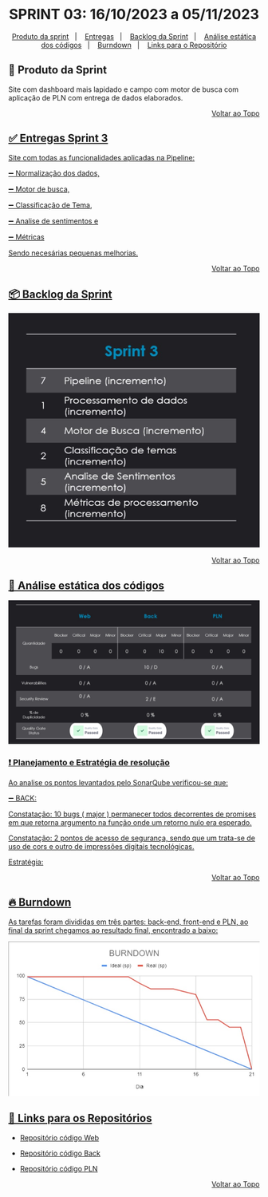 <br id="topo">
<h1 align = "center">SPRINT 03: 16/10/2023 a 05/11/2023</h1>
<p align = "center">

<p align="center">
    <a href="mvp">Produto da sprint</a> &nbsp |&nbsp &nbsp
    <a href="#Entrega">Entregas</a> &nbsp |&nbsp &nbsp
    <a href="#Backlog">Backlog da Sprint</a> &nbsp |&nbsp &nbsp
    <a href="#Analise">Análise estática dos códigos</a> &nbsp |&nbsp &nbsp
    <a href="#Burndown">Burndown</a> &nbsp |&nbsp &nbsp
    <a href="#Links">Links para o Repositório</a>
</p>


<span id="mvp">

## 🎯 Produto da Sprint 
 
Site com dashboard mais lapidado e campo com motor de busca com aplicação de PLN com entrega de dados elaborados.

<p align="right"><a href="#topo">Voltar ao Topo</p> 


<span id="Entrega">

## ✅ Entregas Sprint 3

Site com todas as funcionalidades aplicadas na Pipeline: 

➖ Normalização dos dados, 

➖ Motor de busca, 

➖ Classificação de Tema, 

➖ Analise de sentimentos e 

➖ Métricas

Sendo necesárias pequenas melhorias.

<p align = "center">


<p align="right"><a href="#topo">Voltar ao Topo</p>


<span id="Backlog">

## 📦️ Backlog da Sprint

<p align = "center">
<img src = "https://github.com/ForDevs-Fatec/Documentation/blob/Sprint-3/Sprint%203.jpg">

<p align="right"><a href="#topo">Voltar ao Topo</p>

<span id="Analise">

## 📝 Análise estática dos códigos

<img src = "https://github.com/ForDevs-Fatec/Documentation/blob/Sprint-3/Analise%20sprint%203.jpg">

### ❗ Planejamento e Estratégia de resolução

Ao analise os pontos levantados pelo SonarQube verificou-se que:

➖ BACK: 

Constatação: 10 bugs ( major ) permanecer todos decorrentes de promises em que retorna argumento na função onde um retorno nulo era esperado.

Constatação: 2 pontos de acesso de segurança, sendo que um trata-se de uso de cors e outro de impressões digitais tecnológicas.

Estratégia: 

<p align="right"><a href="#topo">Voltar ao Topo</p>


<span id="Burndown">

## 🔥 Burndown 

As tarefas foram divididas em três partes: back-end, front-end e PLN, ao final da sprint chegamos ao resultado final, encontrado a baixo:

<p align = "center">
<img src = "https://github.com/ForDevs-Fatec/Documentation/blob/Sprint-3/Burndown%20sprint%203.jpg" >

<span id="Links">

## 	🚩 Links para os Repositórios 
  
 - [Repositório código Web](https://github.com/ForDevs-Fatec/for-devs-web/tree/feature/Sprint_3)

 - [Repositório código Back](https://github.com/ForDevs-Fatec/for-devs-back/tree/feature/Sprint_3)

 - [Repositório código PLN](https://github.com/ForDevs-Fatec/for-devs-pln/tree/feature/Sprint_3)


<p align="right"><a href="#topo">Voltar ao Topo</p>

